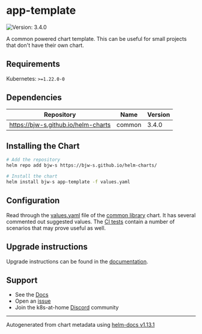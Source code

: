 # app-template

![Version: 3.4.0](https://img.shields.io/badge/Version-3.4.0-informational?style=flat-square)

A common powered chart template. This can be useful for small projects that don't have their own chart.

## Requirements

Kubernetes: `>=1.22.0-0`

## Dependencies

| Repository | Name | Version |
|------------|------|---------|
| https://bjw-s.github.io/helm-charts | common | 3.4.0 |

## Installing the Chart

```bash
# Add the repository
helm repo add bjw-s https://bjw-s.github.io/helm-charts/

# Install the chart
helm install bjw-s app-template -f values.yaml
```

## Configuration

Read through the [values.yaml](../../library/common/values.yaml) file of the [common library](../../library/common/) chart. It has several commented out suggested values.
The [CI tests](../../library/common-test/ci) contain a number of scenarios that may prove useful as well.

## Upgrade instructions

Upgrade instructions can be found in the [documentation](https://bjw-s.github.io/helm-charts/docs/app-template/#upgrade-instructions).

## Support

- See the [Docs](http://bjw-s.github.io/helm-charts/docs/)
- Open an [issue](https://github.com/bjw-s/helm-charts/issues/new/choose)
- Join the k8s-at-home [Discord](https://discord.gg/k8s-at-home) community

----------------------------------------------
Autogenerated from chart metadata using [helm-docs v1.13.1](https://github.com/norwoodj/helm-docs/releases/v1.13.1)
